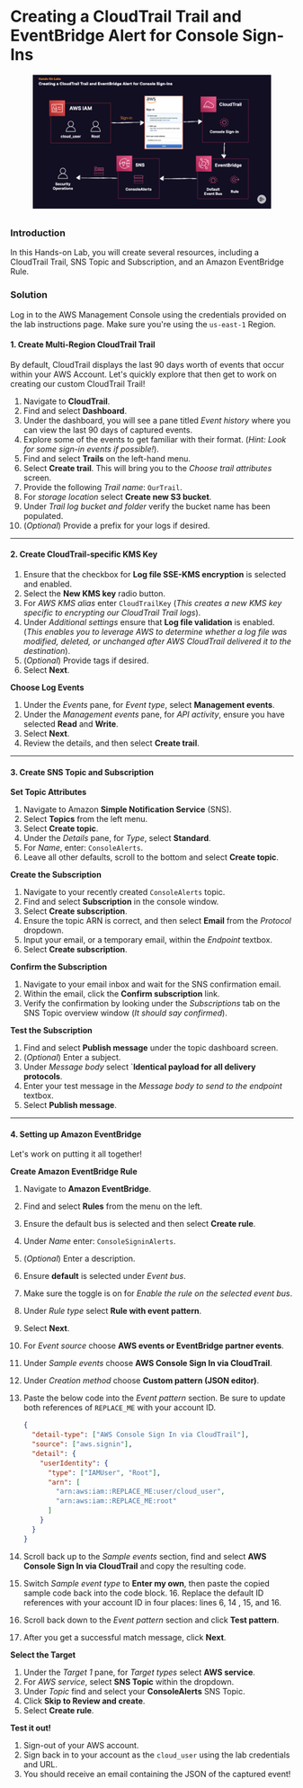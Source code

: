 # Creating a CloudTrail Trail and EventBridge Alert for Console Sign-Ins

<figure><img src="../../.gitbook/assets/image (1) (1) (1) (1) (1) (1) (1) (1) (1) (1) (1) (1) (1) (1) (1) (1) (1).png" alt=""><figcaption></figcaption></figure>

##

### Introduction

In this Hands-on Lab, you will create several resources, including a CloudTrail Trail, SNS Topic and Subscription, and an Amazon EventBridge Rule.

### Solution

Log in to the AWS Management Console using the credentials provided on the lab instructions page. Make sure you're using the `us-east-1` Region.

#### 1. Create Multi-Region CloudTrail Trail

By default, CloudTrail displays the last 90 days worth of events that occur within your AWS Account. Let's quickly explore that then get to work on creating our custom CloudTrail Trail!

1. Navigate to **CloudTrail**.
2. Find and select **Dashboard**.
3. Under the dashboard, you will see a pane titled _Event history_ where you can view the last 90 days of captured events.
4. Explore some of the events to get familiar with their format. (_Hint: Look for some sign-in events if possible!_).
5. Find and select **Trails** on the left-hand menu.
6. Select **Create trail**. This will bring you to the _Choose trail attributes_ screen.
7. Provide the following _Trail name_: `OurTrail`.
8. For _storage location_ select **Create new S3 bucket**.
9. Under _Trail log bucket and folder_ verify the bucket name has been populated.
10. (_Optional_) Provide a prefix for your logs if desired.

***

#### 2. Create CloudTrail-specific KMS Key

1. Ensure that the checkbox for **Log file SSE-KMS encryption** is selected and enabled.
2. Select the **New KMS key** radio button.
3. For _AWS KMS alias_ enter `CloudTrailKey` (_This creates a new KMS key specific to encrypting our CloudTrail Trail logs_).
4. Under _Additional settings_ ensure that **Log file validation** is enabled. (_This enables you to leverage AWS to determine whether a log file was modified, deleted, or unchanged after AWS CloudTrail delivered it to the destination_).
5. (_Optional_) Provide tags if desired.
6. Select **Next**.

**Choose Log Events**

1. Under the _Events_ pane, for _Event type_, select **Management events**.
2. Under the _Management events_ pane, for _API activity_, ensure you have selected **Read** and **Write**.
3. Select **Next**.
4. Review the details, and then select **Create trail**.

***

#### 3. Create SNS Topic and Subscription

**Set Topic Attributes**

1. Navigate to Amazon **Simple Notification Service** (SNS).
2. Select **Topics** from the left menu.
3. Select **Create topic**.
4. Under the _Details_ pane, for _Type_, select **Standard**.
5. For _Name_, enter: `ConsoleAlerts`.
6. Leave all other defaults, scroll to the bottom and select **Create topic**.

**Create the Subscription**

1. Navigate to your recently created `ConsoleAlerts` topic.
2. Find and select **Subscription** in the console window.
3. Select **Create subscription**.
4. Ensure the topic ARN is correct, and then select **Email** from the _Protocol_ dropdown.
5. Input your email, or a temporary email, within the _Endpoint_ textbox.
6. Select **Create subscription**.

**Confirm the Subscription**

1. Navigate to your email inbox and wait for the SNS confirmation email.
2. Within the email, click the **Confirm subscription** link.
3. Verify the confirmation by looking under the _Subscriptions_ tab on the SNS Topic overview window (_It should say confirmed_).

**Test the Subscription**

1. Find and select **Publish message** under the topic dashboard screen.
2. (_Optional_) Enter a subject.
3. Under _Message body_ select \`**Identical payload for all delivery protocols**.
4. Enter your test message in the _Message body to send to the endpoint_ textbox.
5. Select **Publish message**.

***

#### 4. Setting up Amazon EventBridge

Let's work on putting it all together!

**Create Amazon EventBridge Rule**

1. Navigate to **Amazon EventBridge**.
2. Find and select **Rules** from the menu on the left.
3. Ensure the default bus is selected and then select **Create rule**.
4. Under _Name_ enter: `ConsoleSigninAlerts`.
5. (_Optional_) Enter a description.
6. Ensure **default** is selected under _Event bus_.
7. Make sure the toggle is on for _Enable the rule on the selected event bus_.
8. Under _Rule type_ select **Rule with event pattern**.
9. Select **Next**.
10. For _Event source_ choose **AWS events or EventBridge partner events**.
11. Under _Sample events_ choose **AWS Console Sign In via CloudTrail**.
12. Under _Creation method_ choose **Custom pattern (JSON editor)**.
13. Paste the below code into the _Event pattern_ section. Be sure to update both references of `REPLACE_ME` with your account ID.

    ```json
    {
      "detail-type": ["AWS Console Sign In via CloudTrail"],
      "source": ["aws.signin"],
      "detail": {
        "userIdentity": {
          "type": ["IAMUser", "Root"],
          "arn": [
            "arn:aws:iam::REPLACE_ME:user/cloud_user",
            "arn:aws:iam::REPLACE_ME:root"
          ]
        }
      }
    }
    ```
14. Scroll back up to the _Sample events_ section, find and select **AWS Console Sign In via CloudTrail** and copy the resulting code.
15. Switch _Sample event type_ to **Enter my own**, then paste the copied sample code back into the code block. 16. Replace the default ID references with your account ID in four places: lines 6, 14 , 15, and 16.
16. Scroll back down to the _Event pattern_ section and click **Test pattern**.
17. After you get a successful match message, click **Next**.

**Select the Target**

1. Under the _Target 1_ pane, for _Target types_ select **AWS service**.
2. For _AWS service_, select **SNS Topic** within the dropdown.
3. Under _Topic_ find and select your **ConsoleAlerts** SNS Topic.
4. Click **Skip to Review and create**.
5. Select **Create rule**.

**Test it out!**

1. Sign-out of your AWS account.
2. Sign back in to your account as the `cloud_user` using the lab credentials and URL.
3. You should receive an email containing the JSON of the captured event!
